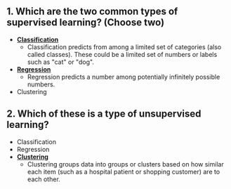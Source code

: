 ## 1. Which are the two common types of supervised learning? (Choose two)
- <u>**Classification**</u>
  - Classification predicts from among a limited set of categories (also called classes). These could be a limited set of numbers or labels such as "cat" or "dog".
- <u>**Regression**</u>
  - Regression predicts a number among potentially infinitely possible numbers.
- Clustering

## 2. Which of these is a type of unsupervised learning?
- Classification
- Regression
- <u>**Clustering**</u>
  - Clustering groups data into groups or clusters based on how similar each item (such as a hospital patient or shopping customer) are to each other.
